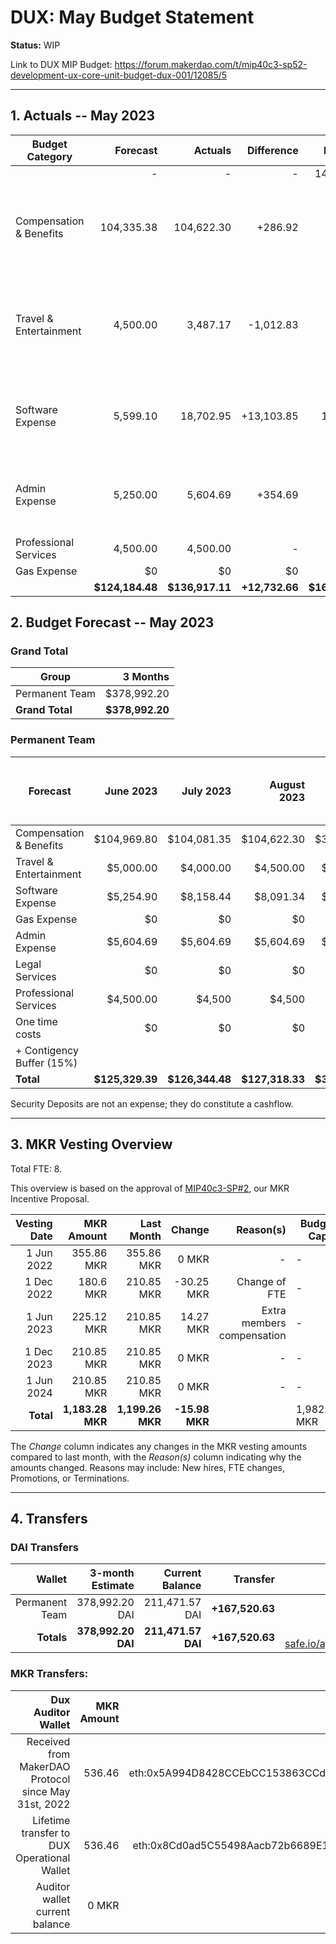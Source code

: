 # DUX: May Budget Statement

**Status:** WIP

Link to DUX MIP Budget: https://forum.makerdao.com/t/mip40c3-sp52-development-ux-core-unit-budget-dux-001/12085/5

---

## 1. Actuals -- May 2023

| Budget Category           |  Forecast |  Actuals |  Difference |  Payments |                  Comment |
| --------------------------| -----------: | --------------: | --------------: | -----------: | --------------------------------------------------------------: |
|                              |         - |          - |          - |     149,622.53|                |
| Compensation & Benefits   |   104,335.38|       104,622.30|    +286.92|    |  No outstanding reason, difference due to exchange rates.|
| Travel & Entertainment    |   4,500.00|      3,487.17|       -1,012.83|          - |   No outstanding reason, fewer expenses than monthly budget. |
| Software Expense          |   5,599.10|       18,702.95|   +13,103.85|     15,450.00| Difference due to Alchemy payment for 15,450 DAI.|
| Admin Expense             |    5,250.00|      5,604.69|      +354.69|          - |   Higher transaction costs due to team travel expenses.  |
| Professional Services     |  4,500.00 |     4,500.00|          - |          - |        - |
| Gas Expense               |        $0 |         $0 |         $0 |        $0  |            - |
|                        |**$124,184.48**|**$136,917.11**|**+12,732.66**|**$165,072.53**|           - |


## 2. Budget Forecast -- May 2023

### Grand Total

| Group           |     3 Months |
| --------------- | -----------: |
| Permanent Team  |     $378,992.20 |
| **Grand Total** | **$378,992.20** |

### Permanent Team

| Forecast                      | June 2023 | July 2023 | August 2023 | 3-month Total | MIP Quarterly Budget CAP from Feb 1st |
| ----------------------------- | -------------: | -----------: | ------------: | ------------: | -----------------------: |
| Compensation & Benefits      | $104,969.80     | $104,081.35  | $104,622.30    | $313,673.45  | $313,755 |
| Travel & Entertainment       | $5,000.00      | $4,000.00    | $4,500.00     | $13,500.00    |  $13,500 |
| Software Expense             | $5,254.90      | $8,158.44    | $8,091.34     | $21,504.68    | $21,600  |
| Gas Expense                  | $0             | $0           | $0            | $0            | $3,000   |
| Admin Expense                | $5,604.69      | $5,604.69    | $5,604.69     | $16,814.07    | $19,500  |
| Legal Services               | $0             | $0           | $0            | $0            | $0       |
| Professional Services        | $4,500.00      | $4,500       | $4,500        | $13,500       |  $22,500 |
| One time costs               | $0             | $0           | $0            | $0            |  $0      |
| + Contigency Buffer (15%)    |                |              |               |               |  $9,000  |
| **Total**                    |**$125,329.39** |**$126,344.48**|**$127,318.33**|**$378,992.20**| **$402,855** |

Security Deposits are not an expense; they do constitute a cashflow.

---

## 3. MKR Vesting Overview

Total FTE: 8.

This overview is based on the approval of [MIP40c3-SP#2](https://forum.makerdao.com/t/mip40c3-sp27-development-ux-core-unit-mkr-budget-dux-001/9777), our MKR Incentive Proposal.

| Vesting Date |       MKR Amount |       Last Month |    Change | Reason(s) | Budget Cap   | MKR Actuals |
| -----------: | ---------------: | ---------------: | --------: | --------: | ------------ | ----------- |
|   1 Jun 2022 |       355.86 MKR |       355.86 MKR |     0 MKR |         - | -            | 355.86      |
|  1 Dec 2022 |       180.6 MKR |       210.85 MKR |     -30.25 MKR |         Change of FTE | -            | 180.6           |
|   1 Jun 2023 |       225.12 MKR |       210.85 MKR |     14.27 MKR |   Extra members compensation | -            | -           |
|  1 Dec 2023 |       210.85 MKR |       210.85 MKR |     0 MKR |         - | -            | -           |
|   1 Jun 2024 |       210.85 MKR |       210.85 MKR |     0 MKR |         - | -            | -           |
|    **Total** | **1,183.28 MKR** | **1,199.26 MKR** | **-15.98 MKR** |           | 1,982.87 MKR | 536.46      |

The _Change_ column indicates any changes in the MKR vesting amounts compared to last month, with the _Reason(s)_ column indicating why the amounts changed. Reasons may include: New hires, FTE changes, Promotions, or Terminations.

---

## 4. Transfers

### DAI Transfers

|         Wallet | 3-month Estimate |    Current Balance |        Transfer |                                                                                                                    Multi-sig Address |
| -------------: | ---------------: | -----------------: | --------------: | -----------------------------------------------------------------------------------------------------------------------------------: |
| Permanent Team |      378,992.20 DAI |     211,471.57 DAI | **+167,520.63** | [0x8Cd0ad5C55498Aacb72b6689E1da5A284C69c0C7](https://gnosis-safe.io/app/#/safes/0x8Cd0ad5C55498Aacb72b6689E1da5A284C69c0C7/balances) |
|     **Totals** |  **378,992.20 DAI** | **211,471.57 DAI** | **+167,520.63** |https://gnosis-safe.io/app/eth:0x8Cd0ad5C55498Aacb72b6689E1da5A284C69c0C7/balances                                                                                                                                      |

### MKR Transfers:


|                                   Dux Auditor Wallet | MKR Amount |                              Multi-sig address |
| ---------------------------------------------------: | ---------: | ---------------------------------------------: |
| Received from MakerDAO Protocol since May 31st, 2022 |     536.46 | eth:0x5A994D8428CCEbCC153863CCdA9D2Be6352f89ad |
|          Lifetime transfer to DUX Operational Wallet |     536.46 | eth:0x8Cd0ad5C55498Aacb72b6689E1da5A284C69c0C7 |
|                       Auditor wallet current balance |      0 MKR |                                                |

